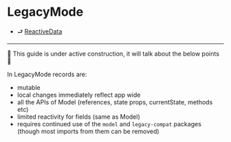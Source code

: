 # LegacyMode

- ⮐ [ReactiveData](../index.md)

---

🚧 This guide is under active construction, it will talk about the below points 🚧 

In LegacyMode records are:

- mutable
- local changes immediately reflect app wide
- all the APIs of Model (references, state props, currentState, methods etc)
- limited reactivity for fields (same as Model)
- requires continued use of the `model` and `legacy-compat` packages (though most imports from them can be removed)
